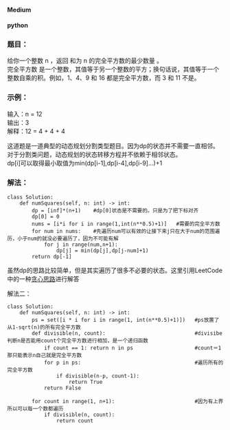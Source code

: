 #### Medium  
#### python    

### 题目：
给你一个整数 n ，返回 和为 n 的完全平方数的最少数量 。     
完全平方数 是一个整数，其值等于另一个整数的平方；换句话说，其值等于一个整数自乘的积。例如，1、4、9 和 16 都是完全平方数，而 3 和 11 不是。     

### 示例：
输入：n = 12   
输出：3      
解释：12 = 4 + 4 + 4     

这道题是一道典型的动态规划分割类型题目。因为dp的状态并不需要一直相邻。对于分割类问题，动态规划的状态转移方程并不依赖于相邻状态。       
dp[i]可以取得最小取值为min(dp[i-1],dp[i-4],dp[i-9]...)+1     


### 解法：
```
class Solution:
    def numSquares(self, n: int) -> int:
        dp = [inf]*(n+1)    #dp[0]状态是不需要的。只是为了把下标对齐
        dp[0] = 0
        nums = [i*i for i in range(1,int(n**0.5)+1)]   #需要的完全平方数
        for num in nums:    #先遍历num可以有效的让接下来j只在大于num的范围遍历，小于num的就没必要遍历了，因为不可能有解
            for j in range(num,n+1):
                dp[j] = min(dp[j],dp[j-num]+1)    
        return dp[-1]
```

虽然dp的思路比较简单，但是其实遍历了很多不必要的状态。这里引用LeetCode中的一种[贪心思路](https://leetcode-cn.com/problems/perfect-squares/solution/wan-quan-ping-fang-shu-by-leetcode-solut-t99c/980877)进行解答      

解法二：
```
class Solution:
    def numSquares(self, n: int) -> int:
        ps = set([i * i for i in range(1, int(n**0.5)+1)])   #ps放置了从1-sqrt(n)的所有完全平方数
        def divisible(n, count):                             #divisibe判断n是否能用count个完全平方数进行相加，是一个递归函数
            if count == 1: return n in ps                    #count＝1那只能表示n自己就是完全平方数
            for p in ps:                                     #遍历所有的完全平方数
                if divisible(n-p, count-1):                  
                    return True
            return False

        for count in range(1, n+1):                          #因为有上界所以可以每一个数都遍历
            if divisible(n, count):
                return count
        

```

